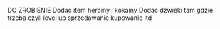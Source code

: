 DO ZROBIENIE
Dodac item heroiny i kokainy
Dodac dzwieki tam gdzie trzeba czyli level up sprzedawanie kupowanie itd


